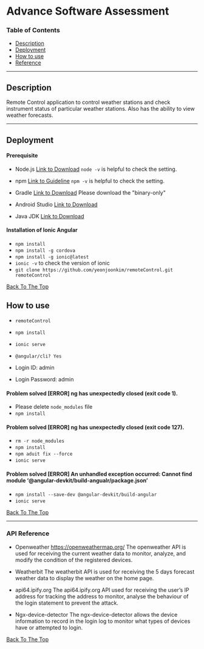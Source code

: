# Advance Software Assessment

### Table of Contents
- [Description](#description)
- [Deployment](#deployment)
- [How to use](#howtouse)
- [Reference](#reference)


---

## Description
Remote Control application to control weather stations and check instrument status of particular weather stations. Also has the ability to view weather forecasts.

---

## Deployment

#### Prerequisite
- Node.js [Link to Download](https://nodejs.org/en/download/) 
`node -v` is helpful to check the setting.
- npm [Link to Guideline](https://docs.npmjs.com/cli/v6/commands/npm-install) 
`npm -v` is helpful to check the setting.
- Gradle [Link to Download](https://gradle.org/releases/) 
Please download the "binary-only"

- Android Studio [Link to Download](https://developer.android.com/studio)
- Java JDK [Link to Download](https://www.oracle.com/au/java/technologies/javase-downloads.html)


#### Installation of Ionic Angular

- `npm install`
- `npm install -g cordova`
- `npm install -g ionic@latest`
- `ionic -v` to check the version of ionic
- `git clone https://github.com/yeonjoonkim/remoteControl.git remoteControl`


[Back To The Top](#advance-software-assessment)


## How to use
- `remoteControl`
- `npm install`
- `ionic serve`
- `@angular/cli? Yes` 


- Login ID: admin
- Login Password: admin

#### Problem solved [ERROR] ng has unexpectedly closed (exit code 1).
- Please delete `node_modules` file
- `npm install`

#### Problem solved [ERROR] ng has unexpectedly closed (exit code 127).

- `rm -r node_modules`
- `npm install`
- `npm aduit fix --force`
- `ionic serve`

#### Problem solved [ERROR] An unhandled exception occurred: Cannot find module ‘@angular-devkit/build-angualr/package.json’

- `npm install --save-dev @angular-devkit/build-angular`
- `ionic serve`


[Back To The Top](#advance-software-assessment)


---


### API Reference

- Openweather https://openweathermap.org/
The openweather API is used for receiving the current weather data to monitor, analyze, and modify the condition of the registered devices.

- Weatherbit
The weatherbit API is used for receiving the 5 days forecast weather data to display the weather on the home page.

- api64.ipify.org
The api64.ipify.org API used for receiving the user’s IP address for tracking the address to monitor, analyse the behaviour of the login statement to prevent the attack.

- Ngx-device-detector
The ngx-device-detector allows the device information to record in the login log to monitor what types of devices have or attempted to login.


[Back To The Top](#advance-software-assessment)

